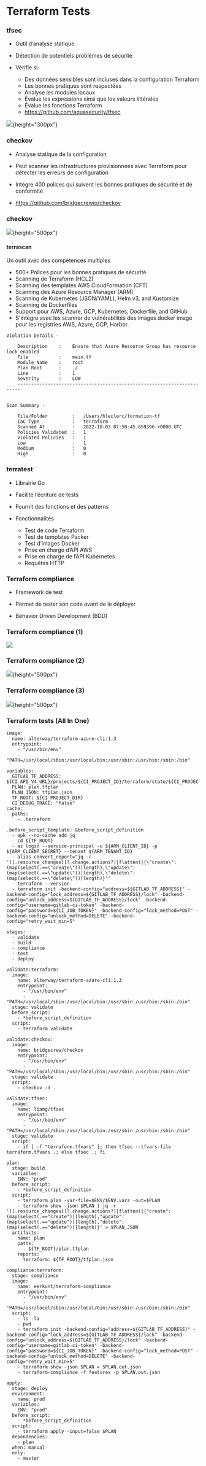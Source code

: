 

# Terraform Tests

### tfsec

- Outil d’analyse statique

- Détection de potentiels problèmes de sécurité
- Vérifie si 
    - Des données sensibles sont incluses dans la configuration Terraform
    - Les bonnes pratiques sont respectées
    - Analyse les modules locaux
    - Évalue les expressions ainsi que les valeurs littérales 
    - Évalue les fonctions Terraform 
    - https://github.com/aquasecurity/tfsec 




![](images/terraform/tfsec.png){height="300px"}


### checkov

- Analyse statique de la configuration

- Peut scanner les infrastructures provisionnées avec Terraform pour détecter les erreurs de configuration

- Intègre 400 polices qui suivent les bonnes pratiques de sécurité et de conformité 

- [https://github.com/bridgecrewio/checkov ](https://github.com/bridgecrewio/checkov)


### checkov

![](images/terraform/checkov.png){height="500px"}



#### terrascan

Un outil avec des compétences multiples

- 500+ Polices pour les bonnes pratiques de sécurité
- Scanning de Terraform (HCL2)
- Scanning des templates AWS CloudFormation (CFT)
- Scanning des Azure Resource Manager (ARM)
- Scanning de Kubernetes (JSON/YAML), Helm v3, and Kustomize
- Scanning de Dockerfiles
- Support pour AWS, Azure, GCP, Kubernetes, Dockerfile, and GitHub
- S'intègre avec les scanner de vulnérabilités des images docker image pour les registries AWS, Azure, GCP, Harbor.


~~~~~~~~~~~~~~~~~~~~~~~~~~~~~~~~~~~~~~~~~~ {.zsh}
Violation Details -

	Description    :	Ensure that Azure Resource Group has resource lock enabled
	File           :	main.tf
	Module Name    :	root
	Plan Root      :	./
	Line           :	1
	Severity       :	LOW
	-----------------------------------------------------------------------


Scan Summary -

	File/Folder         :	/Users/hleclerc/formation-tf
	IaC Type            :	terraform
	Scanned At          :	2022-10-03 07:50:45.659396 +0000 UTC
	Policies Validated  :	1
	Violated Policies   :	1
	Low                 :	1
	Medium              :	0
	High                :	0

~~~~~~~~~~~~~~~~~~~~~~~~~~~~~~~~~~~~~~~~~~



### terratest

- Librairie Go

- Facilite l’écriture de tests 

- Fournit des fonctions et des patterns

- Fonctionnalités 
    - Test de code Terraform
    - Test de templates Packer
    - Test d’images Docker
    - Prise en charge d’API AWS
    - Prise en charge de l’API Kubernetes
    - Requêtes HTTP

### Terraform compliance

- Framework de test

- Permet de tester son code avant de le déployer 

- Behavior Driven Development (BDD)


### Terraform compliance (1)

![](images/terraform/compliance3.png)

### Terraform compliance (2)

![](images/terraform/compliance1.png){height="500px"}

### Terraform compliance (3)

![](images/terraform/compliance2.png){height="500px"}



### Terraform tests (All In One) 

~~~~~~~~~~~~~~~~~~~~~~~~~~~~~~~~~~~~~~~~~~ {.zsh}
image:
  name: alterway/terraform-azure-cli:1.3
  entrypoint:
    - "/usr/bin/env"
    - "PATH=/usr/local/sbin:/usr/local/bin:/usr/sbin:/usr/bin:/sbin:/bin"

variables:
  GITLAB_TF_ADDRESS: ${CI_API_V4_URL}/projects/${CI_PROJECT_ID}/terraform/state/${CI_PROJECT_NAME}
  PLAN: plan.tfplan
  PLAN_JSON: tfplan.json
  TF_ROOT: ${CI_PROJECT_DIR}
  CI_DEBUG_TRACE: "false"
cache:
  paths:
    - .terraform

.before_script_template: &before_script_definition
  - apk --no-cache add jq
  - cd ${TF_ROOT}
  - az login --service-principal -u ${ARM_CLIENT_ID} -p ${ARM_CLIENT_SECRET} --tenant ${ARM_TENANT_ID}
  - alias convert_report="jq -r '([.resource_changes[]?.change.actions?]|flatten)|{\"create\":(map(select(.==\"create\"))|length),\"update\":(map(select(.==\"update\"))|length),\"delete\":(map(select(.==\"delete\"))|length)}'"
  - terraform --version
  - terraform init -backend-config="address=${GITLAB_TF_ADDRESS}" -backend-config="lock_address=${GITLAB_TF_ADDRESS}/lock" -backend-config="unlock_address=${GITLAB_TF_ADDRESS}/lock" -backend-config="username=gitlab-ci-token" -backend-config="password=${CI_JOB_TOKEN}" -backend-config="lock_method=POST" -backend-config="unlock_method=DELETE" -backend-config="retry_wait_min=5"

stages:
  - validate
  - build
  - compliance
  - test
  - deploy

validate:terraform:
  image:
    name: alterway/terraform-azure-cli:1.3
    entrypoint:
      - "/usr/bin/env"
      - "PATH=/usr/local/sbin:/usr/local/bin:/usr/sbin:/usr/bin:/sbin:/bin"
  stage: validate
  before_script:
    - *before_script_definition
  script:
    - terraform validate

validate:checkov:
  image:
    name: bridgecrew/checkov
    entrypoint:
      - "/usr/bin/env"
      - "PATH=/usr/local/sbin:/usr/local/bin:/usr/sbin:/usr/bin:/sbin:/bin"
  stage: validate
  script:
    - checkov -d .

validate:tfsec:
  image:
    name: liamg/tfsec
    entrypoint:
      - "/usr/bin/env"
      - "PATH=/usr/local/sbin:/usr/local/bin:/usr/sbin:/usr/bin:/sbin:/bin"
  stage: validate
  script:
    - if [ -f "terraform.tfvars" ]; then tfsec --tfvars-file terraform.tfvars .; else tfsec .; fi

plan:
  stage: build
  variables:
    ENV: "prod"
  before_script:
    - *before_script_definition
  script:
    - terraform plan -var-file=$ENV/$ENV.vars -out=$PLAN
    - terraform show -json $PLAN | jq -r '([.resource_changes[]?.change.actions?]|flatten)|{"create":(map(select(.=="create"))|length),"update":(map(select(.=="update"))|length),"delete":(map(select(.=="delete"))|length)}' > $PLAN_JSON
  artifacts:
    name: plan
    paths:
      - ${TF_ROOT}/plan.tfplan
    reports:
      terraform: ${TF_ROOT}/tfplan.json

compliance:terraform:
  stage: compliance
  image:
    name: eerkunt/terraform-compliance
    entrypoint:
      - "/usr/bin/env"
      - "PATH=/usr/local/sbin:/usr/local/bin:/usr/sbin:/usr/bin:/sbin:/bin"
  script:
    - ls -la
    - pwd
    - terraform init -backend-config="address=${GITLAB_TF_ADDRESS}" -backend-config="lock_address=${GITLAB_TF_ADDRESS}/lock" -backend-config="unlock_address=${GITLAB_TF_ADDRESS}/lock" -backend-config="username=gitlab-ci-token" -backend-config="password=${CI_JOB_TOKEN}" -backend-config="lock_method=POST" -backend-config="unlock_method=DELETE" -backend-config="retry_wait_min=5"
    - terraform show -json $PLAN > $PLAN.out.json
    - terraform-compliance -f features -p $PLAN.out.json

apply:
  stage: deploy
  environment:
    name: prod
  variables:
    ENV: "prod"
  before_script:
    - *before_script_definition
  script:
    - terraform apply -input=false $PLAN
  dependencies:
    - plan
  when: manual
  only:
    - master
~~~~~~~~~~~~~~~~~~~~~~~~~~~~~~~~~~~~~~~~~~


